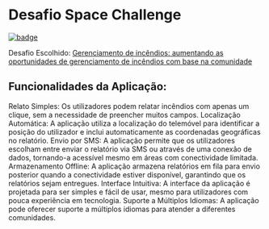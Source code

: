 # Desafio Space Challenge
[![badge](https://img.shields.io/badge/prototipo-figma-red)](https://www.figma.com/file/VL89dWkK1FKHlTRRFwUwiR/SpaceApps2023?type=design&node-id=0%3A1&mode=design&t=xzj6eWJx1QdqRAWd-1)

Desafio Escolhido: [Gerenciamento de incêndios: aumentando as oportunidades de gerenciamento de incêndios com base na comunidade](https://github.com/filipecancio/space-apps-challenge/issues/1)

## Funcionalidades da Aplicação:
Relato Simples: Os utilizadores podem relatar incêndios com apenas um clique, sem a necessidade de preencher muitos campos.
Localização Automática: A aplicação utiliza a localização do telemóvel para identificar a posição do utilizador e inclui automaticamente as coordenadas geográficas no relatório.
Envio por SMS: A aplicação permite que os utilizadores escolham entre enviar o relatório via SMS ou através de uma conexão de dados, tornando-a acessível mesmo em áreas com conectividade limitada.
Armazenamento Offline: A aplicação armazena relatórios em fila para envio posterior quando a conectividade estiver disponível, garantindo que os relatórios sejam entregues.
Interface Intuitiva: A interface da aplicação é projetada para ser simples e fácil de usar, mesmo para utilizadores com pouca experiência em tecnologia.
Suporte a Múltiplos Idiomas: A aplicação pode oferecer suporte a múltiplos idiomas para atender a diferentes comunidades.
